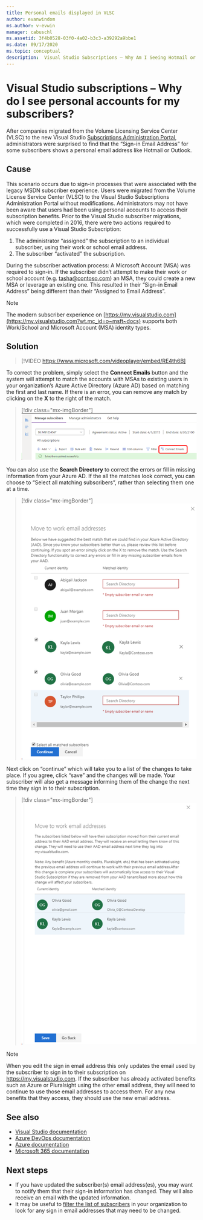 ```yaml
---
title: Personal emails displayed in VLSC
author: evanwindom
ms.author: v-evwin
manager: cabuschl
ms.assetid: 3f4b0528-03f0-4a02-b3c3-a39292a9bbe1
ms.date: 09/17/2020
ms.topic: conceptual
description:  Visual Studio Subscriptions – Why Am I Seeing Hotmail or Gmail Addresses for My Subscribers?
---
```


# Visual Studio subscriptions – Why do I see personal accounts for my subscribers?
After companies migrated from the Volume Licensing Service Center (VLSC) to the new Visual Studio [Subscriptions Administration Portal](https://manage.visualstudio.com), administrators were surprised to find that the “Sign-in Email Address” for some subscribers shows a personal email address like Hotmail or Outlook.  

## Cause
This scenario occurs due to sign-in processes that were associated with the legacy MSDN subscriber experience. Users were migrated from the Volume License Service Center (VLSC) to the Visual Studio Subscriptions Administration Portal without modifications. Administrators may not have been aware that users had been using personal accounts to access their subscription benefits. Prior to the Visual Studio subscriber migrations, which were completed in 2016, there were two actions required to successfully use a Visual Studio Subscription:
1. The administrator “assigned” the subscription to an individual subscriber, using their work or school email address.
2. The subscriber “activated” the subscription.

During the subscriber activation process:
A Microsoft Account (MSA) was required to sign-in. If the subscriber didn’t attempt to make their work or school account (e.g. tasha@contoso.com) an MSA, they could create a new MSA or leverage an existing one. This resulted in their “Sign-in Email Address” being different than their “Assigned to Email Address”.

> [!NOTE]
> The modern subscriber experience on [https://my.visualstudio.com](https://my.visualstudio.com?wt.mc_id=o~msft~docs) supports both Work/School and Microsoft Account (MSA) identity types.

## Solution

> [!VIDEO https://www.microsoft.com/videoplayer/embed/RE4th6B]

To correct the problem, simply select the **Connect Emails** button and the system will attempt to match the accounts with MSAs to existing users in your organization’s Azure Active Directory (Azure AD) based on matching the first and last name. If there is an error, you can remove any match by clicking on the **X** to the right of the match.  

> [!div class="mx-imgBorder"]
> ![Connect Emails Button](_img/connect-emails/connect-emails-button.png "Click Connect Emails to match your users with Microsoft accounts to your Azure Active Directory")

You can also use the **Search Directory** to correct the errors or fill in missing information from your Azure AD. If the all the matches look correct, you can choose to “Select all matching subscribers”, rather than selecting them one at a time.  

> [!div class="mx-imgBorder"]
> ![Connect Emails Fly-out](_img/connect-emails/connect-emails-flyout.png "Select which subscribers you want to match to their Azure AD identities and click Continue.")

Next click on “continue” which will take you to a list of the changes to take place. If you agree, click “save” and the changes will be made. Your subscriber will also get a message informing them of the change the next time they sign in to their subscription.   

> [!div class="mx-imgBorder"]
> ![Connect Emails Confirmation](_img/connect-emails/connect-emails-confirm.png "Click Continue to implement the proposed changes, then click Save.") 

> [!NOTE]
> When you edit the sign in email address this only updates the email used by the subscriber to sign in to their subscription on https://my.visualstudio.com. If the subscriber has already activated benefits such as Azure or Pluralsight using the other email address, they will need to continue to use those email addresses to access them. For any new benefits that they access, they should use the new email address. 

## See also
- [Visual Studio documentation](/visualstudio/)
- [Azure DevOps documentation](/azure/devops/)
- [Azure documentation](/azure/)
- [Microsoft 365 documentation](/microsoft-365/)

##  Next steps
- If you have updated the subscriber(s) email address(es), you may want to notify them that their sign-in information has changed.  They will also receive an email with the updated information.
- It may be useful to [filter the list of subscribers](search-license.md) in your organization to look for any sign in email addresses that may need to be changed.